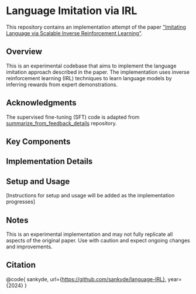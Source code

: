 # Language Imitation via IRL

This repository contains an implementation attempt of the paper <span style="color: #0366d6">["Imitating Language via Scalable Inverse Reinforcement Learning"](https://arxiv.org/pdf/2409.01369)</span>.

## Overview

This is an experimental codebase that aims to implement the language imitation approach described in the paper. The implementation uses inverse reinforcement learning (IRL) techniques to learn language models by inferring rewards from expert demonstrations.

## Acknowledgments

The supervised fine-tuning (SFT) code is adapted from <span style="color: #0366d6">[summarize_from_feedback_details](https://github.com/vwxyzjn/summarize_from_feedback_details)</span> repository.

## Key Components


## Implementation Details


## Setup and Usage

[Instructions for setup and usage will be added as the implementation progresses]

## Notes

This is an experimental implementation and may not fully replicate all aspects of the original paper. Use with caution and expect ongoing changes and improvements.

## Citation
@code{
  sankyde,
  url={https://github.com/sankyde/language-IRL},
  year={2024}
}